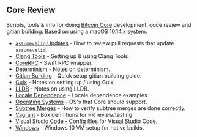 ## Core Review
Scripts, tools & info for doing [Bitcoin Core](https://github.com/bitcoin/bitcoin) development, code review and gitian building. Based on using a macOS 10.14.x system.

- [`assumevalid` Updates](update-assumevalid.md) - How to review pull requests that update `assumevalid`.
- [Clang Tools](clang-tools.md) - Setting up & using Clang Tools
- [CoreRPC](https://github.com/fanquake/CoreRPC) - Swift RPC wrapper.
- [Determinism](determinism.md) - Notes on determinism.
- [Gitian Building](/gitian-building/) - Quick setup gitian building guide.
- [Guix](guix.md) - Notes on setting up / using Guix.
- [LLDB](lldb.md) - Notes on using LLDB.
- [Locale Dependence](/locale-dependence/) - Locale dependence examples.
- [Operating Systems](operating-systems.md) - OS's that Core should support.
- [Subtree Merges](subtree-merge.md) - How to verify subtree merges are done correctly.
- [Vagrant](/vagrant) - Box definitions for PR review/testing.
- [Visual Studio Code](/visual-studio/) - Config files for Visual Studio Code.
- [Windows](windows.md) - Windows 10 VM setup for native builds.
